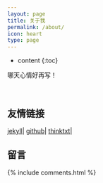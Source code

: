 ```yaml
---
layout: page
title: 关于我
permalink: /about/
icon: heart
type: page
---
```


* content
{:toc}

<p>哪天心情好再写！</p>

<br>

## 友情链接

[jekyll](http://jekyllcn.com/)\| [github](github.com)\| [thinktxt](www.thinktxt.com)\| 



## 留言


{% include comments.html %}

